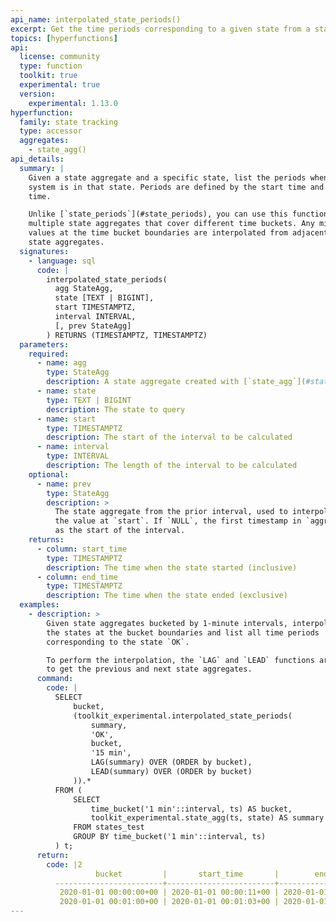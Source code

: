 ```yaml
---
api_name: interpolated_state_periods()
excerpt: Get the time periods corresponding to a given state from a state aggregate, interpolating values at time bucket boundaries
topics: [hyperfunctions]
api:
  license: community
  type: function
  toolkit: true
  experimental: true
  version:
    experimental: 1.13.0
hyperfunction:
  family: state tracking
  type: accessor
  aggregates:
    - state_agg()
api_details:
  summary: |
    Given a state aggregate and a specific state, list the periods when the
    system is in that state. Periods are defined by the start time and end
    time.

    Unlike [`state_periods`](#state_periods), you can use this function across
    multiple state aggregates that cover different time buckets. Any missing
    values at the time bucket boundaries are interpolated from adjacent
    state aggregates.
  signatures:
    - language: sql
      code: |
        interpolated_state_periods(
          agg StateAgg,
          state [TEXT | BIGINT],
          start TIMESTAMPTZ,
          interval INTERVAL,
          [, prev StateAgg]
        ) RETURNS (TIMESTAMPTZ, TIMESTAMPTZ)
  parameters:
    required:
      - name: agg
        type: StateAgg
        description: A state aggregate created with [`state_agg`](#state_agg)
      - name: state
        type: TEXT | BIGINT
        description: The state to query
      - name: start
        type: TIMESTAMPTZ
        description: The start of the interval to be calculated
      - name: interval
        type: INTERVAL
        description: The length of the interval to be calculated
    optional:
      - name: prev
        type: StateAgg
        description: >
          The state aggregate from the prior interval, used to interpolate
          the value at `start`. If `NULL`, the first timestamp in `aggregate` is used
          as the start of the interval.
    returns:
      - column: start_time
        type: TIMESTAMPTZ
        description: The time when the state started (inclusive)
      - column: end_time
        type: TIMESTAMPTZ
        description: The time when the state ended (exclusive)
  examples:
    - description: >
        Given state aggregates bucketed by 1-minute intervals, interpolate
        the states at the bucket boundaries and list all time periods
        corresponding to the state `OK`.

        To perform the interpolation, the `LAG` and `LEAD` functions are used
        to get the previous and next state aggregates.
      command:
        code: |
          SELECT
              bucket,
              (toolkit_experimental.interpolated_state_periods(
                  summary,
                  'OK',
                  bucket,
                  '15 min',
                  LAG(summary) OVER (ORDER by bucket),
                  LEAD(summary) OVER (ORDER by bucket)
              )).*
          FROM (
              SELECT
                  time_bucket('1 min'::interval, ts) AS bucket,
                  toolkit_experimental.state_agg(ts, state) AS summary
              FROM states_test
              GROUP BY time_bucket('1 min'::interval, ts)
          ) t;
      return:
        code: |2
                   bucket         |       start_time       |        end_time
          ------------------------+------------------------+------------------------
           2020-01-01 00:00:00+00 | 2020-01-01 00:00:11+00 | 2020-01-01 00:15:00+00
           2020-01-01 00:01:00+00 | 2020-01-01 00:01:03+00 | 2020-01-01 00:16:00+00
---
```


